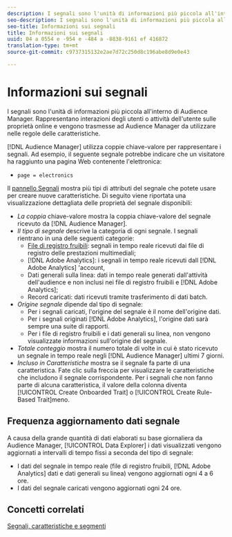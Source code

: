 ```yaml
---
description: I segnali sono l'unità di informazioni più piccola all'interno di Audience Manager. Rappresentano interazioni degli utenti o attività utente sulle proprietà online e vengono trasmesse ad Audience Manager da utilizzare nelle regole delle caratteristiche.
seo-description: I segnali sono l'unità di informazioni più piccola all'interno di Audience Manager. Rappresentano interazioni degli utenti o attività utente sulle proprietà online e vengono trasmesse ad Audience Manager da utilizzare nelle regole delle caratteristiche.
seo-title: Informazioni sui segnali
title: Informazioni sui segnali
uuid: 04 a 0554 e -954 e -484 a -8838-9161 ef 416872
translation-type: tm+mt
source-git-commit: c9737315132e2ae7d72c250d8c196abe8d9e0e43

---
```



# Informazioni sui segnali

I segnali sono l&#39;unità di informazioni più piccola all&#39;interno di Audience Manager. Rappresentano interazioni degli utenti o attività dell&#39;utente sulle proprietà online e vengono trasmesse ad Audience Manager da utilizzare nelle regole delle caratteristiche.

[!DNL Audience Manager] utilizza coppie chiave-valore per rappresentare i segnali. Ad esempio, il seguente segnale potrebbe indicare che un visitatore ha raggiunto una pagina Web contenente l&#39;elettronica:

* `page = electronics`

Il [pannello Segnali](../../features/data-explorer/data-explorer-signals-dashboard.md) mostra più tipi di attributi del segnale che potete usare per creare nuove caratteristiche. Di seguito viene riportata una visualizzazione dettagliata delle proprietà del segnale disponibili:

* *La coppia* chiave-valore mostra la coppia chiave-valore del segnale ricevuto da [!DNL Audience Manager].
* *Il tipo di segnale* descrive la categoria di ogni segnale. I segnali rientrano in una delle seguenti categorie:
   * [File di registro fruibili](/help/using/integration/media-data-integration/actionable-log-files.md): segnali in tempo reale ricevuti dai file di registro delle prestazioni multimediali;
   * [!DNL Adobe Analytics]: i segnali in tempo reale ricevuti dall [!DNL Adobe Analytics] &#39;account,
   * Dati generali sulla linea: dati in tempo reale generati dall&#39;attività dell&#39;audience e non inclusi nei file di registro fruibili e [!DNL Adobe Analytics];
   * Record caricati: dati ricevuti tramite trasferimento di dati batch.
* *Origine segnale* dipende dal tipo di segnale:
   * Per i segnali caricati, l&#39;origine del segnale è il nome dell&#39;origine dati.
   * Per i segnali originati [!DNL Adobe Analytics], l&#39;origine dati sarà sempre una suite di rapporti.
   * Per i file di registro fruibili e i dati generali su linea, non vengono visualizzate informazioni sull&#39;origine del segnale.
* *Totale conteggio* mostra il numero totale di volte in cui è stato ricevuto un segnale in tempo reale negli [!DNL Audience Manager] ultimi 7 giorni.
* *Incluso in Caratteristiche* mostra se il segnale fa parte di una caratteristica. Fate clic sulla freccia per visualizzare le caratteristiche che includono il segnale corrispondente. Per i segnali che non fanno parte di alcuna caratteristica, il valore della colonna diventa [!UICONTROL Create Onboarded Trait] o [!UICONTROL Create Rule-Based Trait]meno.

## Frequenza aggiornamento dati segnale

A causa della grande quantità di dati elaborati su base giornaliera da Audience Manager, [!UICONTROL Data Explorer] i dati visualizzati vengono aggiornati a intervalli di tempo fissi a seconda del tipo di segnale:

* I dati del segnale in tempo reale (file di registro fruibili, [!DNL Adobe Analytics] dati e dati generali su linea) vengono aggiornati ogni 4 a 6 ore.
* I dati del segnale caricati vengono aggiornati ogni 24 ore.

## Concetti correlati

[Segnali, caratteristiche e segmenti](/help/using/reference/signal-trait-segment.md)